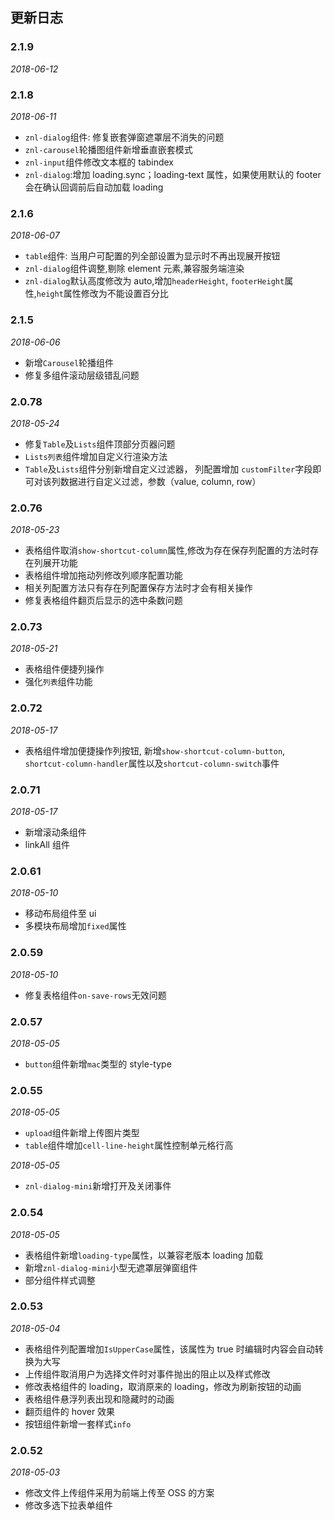 ## 更新日志

### 2.1.9

_2018-06-12_

### 2.1.8

_2018-06-11_

- `znl-dialog`组件: 修复嵌套弹窗遮罩层不消失的问题
- `znl-carousel`轮播图组件新增垂直嵌套模式
- `znl-input`组件修改文本框的 tabindex
- `znl-dialog`:增加 loading.sync；loading-text 属性，如果使用默认的 footer 会在确认回调前后自动加载 loading

### 2.1.6

_2018-06-07_

- `table`组件: 当用户可配置的列全部设置为显示时不再出现展开按钮
- `znl-dialog`组件调整,剔除 element 元素,兼容服务端渲染
- `znl-dialog`默认高度修改为 auto,增加`headerHeight`, `footerHeight`属性,`height`属性修改为不能设置百分比

### 2.1.5

_2018-06-06_

- 新增`Carousel`轮播组件
- 修复多组件滚动层级错乱问题

### 2.0.78

_2018-05-24_

- 修复`Table`及`Lists`组件顶部分页器问题
- `Lists列表`组件增加自定义行渲染方法
- `Table`及`Lists`组件分别新增自定义过滤器， 列配置增加 `customFilter`字段即可对该列数据进行自定义过滤，参数（value, column, row）

### 2.0.76

_2018-05-23_

- 表格组件取消`show-shortcut-column`属性,修改为存在保存列配置的方法时存在列展开功能
- 表格组件增加拖动列修改列顺序配置功能
- 相关列配置方法只有存在列配置保存方法时才会有相关操作
- 修复表格组件翻页后显示的选中条数问题

### 2.0.73

_2018-05-21_

- 表格组件便捷列操作
- 强化`列表`组件功能

### 2.0.72

_2018-05-17_

- 表格组件增加便捷操作列按钮, 新增`show-shortcut-column-button`, `shortcut-column-handler`属性以及`shortcut-column-switch`事件

### 2.0.71

_2018-05-17_

- 新增滚动条组件
- linkAll 组件

### 2.0.61

_2018-05-10_

- 移动布局组件至 ui
- 多模块布局增加`fixed`属性

### 2.0.59

_2018-05-10_

- 修复表格组件`on-save-rows`无效问题

### 2.0.57

_2018-05-05_

- `button`组件新增`mac`类型的 style-type

### 2.0.55

_2018-05-05_

- `upload`组件新增上传图片类型
- `table`组件增加`cell-line-height`属性控制单元格行高

_2018-05-05_

- `znl-dialog-mini`新增打开及关闭事件

### 2.0.54

_2018-05-05_

- 表格组件新增`loading-type`属性，以兼容老版本 loading 加载
- 新增`znl-dialog-mini`小型无遮罩层弹窗组件
- 部分组件样式调整

### 2.0.53

_2018-05-04_

- 表格组件列配置增加`IsUpperCase`属性，该属性为 true 时编辑时内容会自动转换为大写
- 上传组件取消用户为选择文件时对事件抛出的阻止以及样式修改
- 修改表格组件的 loading，取消原来的 loading，修改为刷新按钮的动画
- 表格组件悬浮列表出现和隐藏时的动画
- 翻页组件的 hover 效果
- 按钮组件新增一套样式`info`

### 2.0.52

_2018-05-03_

- 修改文件上传组件采用为前端上传至 OSS 的方案
- 修改多选下拉表单组件
